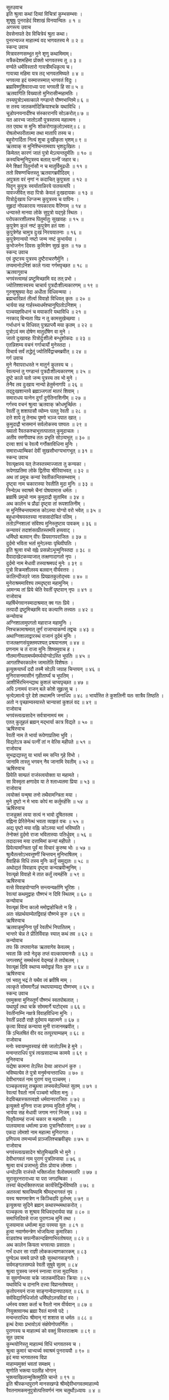 सूतउवाच  
इति श्रुत्वा कथां दिव्यां विचित्रां कुम्भसम्भवः ।  
शुश्रूषुः पुनराहेदं विशाखं विनयान्वितः ॥ १ ॥  
अगस्त्य उवाच  
देवसेनापते देव विचित्रेयं श्रुता कथा।  
पुनरन्यज्ज माहात्म्यं वद भागवतस्य मे ॥ २ ॥  
स्कन्द उवाच  
मित्रावरुणसम्भूत मुने शृणु कथामिमाम्।  
यत्रैकदेशमहिमा प्रोक्तो भागवतस्य तु ॥ ३ ॥  
वर्ण्यते धर्मविस्तारो गायत्रीमधिकृत्य च।  
गायत्र्या महिमा यत्र तद् भागवतमिष्यते ॥ ४ ॥  
भगवत्या इदं यस्मात्तस्मात् भागवतं विदुः ।  
ब्रह्मविष्णुशिवाराध्या परा भगवती हि सा॥ ५ ॥  
ऋतवागिति विख्यातो मुनिरासीन्महामतिः ।  
तस्यपुत्रोऽभवत्काले गण्डान्ते पौष्णभान्तिमे॥ ६ ॥  
स तस्य जातकर्मादिक्रियाश्चक्रे यथाविधि ।  
चूडोपनयनादींश्च संस्कारानपि सोऽकरोत्॥ ७ ॥  
यत आरभ्य जातोऽसौ पुत्रस्तस्य महात्मनः ।  
तत एवाथ स मुनिः शोकरोगाकुलोऽभवत्॥ ८ ॥  
रोषलोभपरीतात्मा तथा मातापि तस्य च।  
बहुरोगार्दिता नित्यं शुचा दुःखीकृता भृशम्॥ ९ ॥  
ऋतवाक् स मुनिश्चिन्तामवाप भृशदुःखितः ।  
किमेतत् कारणं जातं पुत्रो मेऽत्यन्तदुर्मतिः ॥ १० ॥  
कस्यचिन्मुनिपुत्रस्य बलात् पत्नीं जहार च।  
मेने शिक्षां पितुर्नासौ न च मातुर्विमूढधीः ॥ ११ ॥  
ततो विषण्णचित्तस्तु ऋतवागब्रवीदिदम् ।  
अपुत्रता वरं नृणां न कदाचित् कुपुत्रता ॥ १२ ॥  
पितॄन् कुपुत्रः स्वर्यातान्निरये पातयत्यपि ।  
यावज्जीवेत् सदा पित्रोः केवलं दुःखदायकः ॥ १३ ॥  
पित्रोर्दुःखाय धिग्जन्म कुपुत्रस्य च पापिनः ।  
सुहृदां नोपकाराय नापकाराय वैरिणाम् ॥ १४ ॥  
धन्यास्ते मानवा लोके सुपुत्रो यद्‌गृहे स्थितः ।  
परोपकारशीलश्च पितुर्मातुः सुखावहः ॥ १५ ॥  
कुपुत्रेण कुलं नष्टं कुपुत्रेण हतं यशः ।  
कुपुत्रेणेह चामुत्र दुःखं निरययातनाः ॥ १६ ॥  
कुपुत्रेणान्वयो नष्टो जन्म नष्टं कुभार्यया ।  
कुभोजनेन दिवसः कुमित्रेण सुखं कुतः ॥ १७ ॥  
स्कन्द उवाच  
एवं दुष्टस्य पुत्रस्य दुष्टैराचरणैर्मुनि ।  
तप्यमानोऽनिशं काले गत्वा गर्गमपृच्छत ॥ १८ ॥  
ऋतवागुवाच  
भगवंस्त्वामहं प्रष्टुमिच्छामि वद तत् प्रभो ।  
ज्योतिश्शास्वस्य चाचार्य पुत्रदौःशील्यकारणम् ॥ १९ ॥  
गुरुशुश्रूषया वेदा अधीता विधिवन्मया ।  
ब्रह्मचारिव्रतं तीर्त्वा विवाहो विधिवत् कृतः ॥ २० ॥  
भार्यया सह गार्हस्थ्यधर्मश्चानुष्ठितोऽनिशम् ।  
पञ्चयज्ञविधानं च मयाकारि यथाविधि ॥ २१ ॥  
नरकाद् बिभ्यता विप्र न तु कामसुखेच्छया ।  
गर्भाधानं च विधिवत् पुत्रप्राप्त्यै मया कृतम् ॥ २२ ॥  
पुत्रोऽयं मम दोषेण मातुर्दोषेण वा मुने ।  
जातो दुःखावहः पित्रोर्दुःशीलो बन्धुशोकदः ॥ २३ ॥  
एतन्निशम्य वचनं गर्गाचार्यो मुनेस्तदा ।  
विचार्य सर्वं तद्धेतुं ज्योतिर्विद्वाचमब्रवीत् ॥ २४ ॥  
गर्ग उवाच  
मुने नैवापराधस्ते न मातुर्न कुलस्य च ।  
रेवत्यन्तं तु गण्डान्तं पुत्रदौःशील्यकारणम् ॥ २५ ॥  
दुष्टे काले यतो जन्म पुत्रस्य तव भो मुने ।  
तेनैव तव दुःखाय नान्यो हेतुर्मनागपि ॥ २६ ॥  
तद्‌दुःखशान्तये ब्रह्मञ्जगतां मातरं शिवाम् ।  
समाराधय यत्नेन दुर्गां दुर्गतिनाशिनीम् ॥ २७ ॥  
गर्गस्य वचनं श्रुत्वा ऋतवाक् क्रोधमूर्च्छितः ।  
रेवतीं तु शशापासौ व्योम्नः पततु रेवती ॥ २८ ॥  
दत्ते शापे तु तेनाथ पूष्णो भञ्ज पपात खात् ।  
कुमुदाद्रौ भासमानं सर्वलोकस्य पश्यतः ॥ २९ ॥  
ख्यातो रैवतकश्चाभूत्तत्पातात् कुमुदाचलः ।  
अतीव रमणीयश्च ततः प्रभृति सोऽप्यभूत् ॥ ३० ॥  
दत्त्वा शापं च रेवत्यै गर्गोक्तविधिना मुनिः ।  
समाराध्याम्बिकां देवीं सुखसौभाग्यभागभूत् ॥ ३१ ॥  
स्कन्द उवाच  
रेवत्यृक्षस्य यत् तेजस्तस्माज्जाता तु कन्यका ।  
रूपेणाप्रतिमा लोके द्वितीया श्रीरिवाभवत् ॥ ३२ ॥  
अथ तां प्रमुचः कन्यां रेवतीकान्तिसम्भवाम् ।  
दृष्ट्‌वा नाम चकारास्या रेवतीति मुदा मुनिः ॥ ३३ ॥  
निन्येऽथ स्वाश्रमे चैनां पोषयामास धर्मतः ।  
ब्रह्मर्षिः प्रमुचो नाम कुमुदाद्रौ सुतामिव ॥ ३४ ॥  
अथ कालेन च प्रौढां दृष्ट्‌वा तां रूपशालिनीम् ।  
स मुनिश्चिन्तयामास कोऽस्या योग्यो वरो भवेत् ॥ ३५ ॥  
बहुधान्वेषयस्तस्या नाससादोचितं पतिम् ।  
ततोऽग्निशालां संविश्य मुनिस्तुष्टाव पावकम् ॥ ३६ ॥  
कन्यावरं तदाशंसत्प्रीतस्तमपि हव्यवाट् ।  
धर्मिष्ठो बलवान् वीरः प्रियवागपराजितः ॥ ३७ ॥  
दुर्दमो भविता भर्ता मुनेऽस्याः पृथिवीपतिः ।  
इति श्रुत्वा वचो वह्नेः प्रसन्नोऽभून्मुनिस्तदा ॥ ३८ ॥  
दैवादाखेटकव्याजात् तत्क्षणादागतो नृपः ।  
दुर्दमो नाम मेधावी तस्याश्रमपदं मुनेः ॥ ३९ ॥  
पुत्रो विक्रमशीलस्य बलवान् वीर्यवत्तरः ।  
कालिन्दीजठरे जातः प्रियव्रतकुलोद्भवः ॥ ४० ॥  
मुनेराश्रममाविश्य तमदृष्ट्‌वा महामुनिम् ।  
आमन्त्र्य तां प्रिये चेति रेवतीं पृष्टवान् नृपः ॥ ४१ ॥  
राजोवाच  
महर्षिर्भगवानस्मादाश्रमात् क्व गतः प्रिये ।  
तत्पादौ द्रष्टुमिच्छामि वद कल्याणि तत्त्वतः ॥ ४२ ॥  
कन्योवाच  
अग्निशालामुपगतो महाराज महामुनिः ।  
निश्चक्रामाश्रमात् तूर्णं राजाप्याकर्ण्य तद्वचः ॥ ४३ ॥  
अथाग्निशालाद्वारस्थं राजानं दुर्दमं मुनिः ।  
राजलक्षणसंयुक्तमपश्यत् प्रश्रयानतम् ॥ ४४ ॥  
प्रणनाम च तं राजा मुनिः शिष्यमुवाच ह ।  
गौतमानीयतामर्घ्यमर्घ्ययोग्योऽस्ति भूपतिः ॥ ४५ ॥  
आगतश्चिरकालेन जामातेति विशेषतः ।  
इत्युक्त्यार्घ्यं ददौ तस्मै सोऽपि जग्राह चिन्तयन् ॥ ४६ ॥  
मुनिरासनमासीनं गृहीतार्घ्यं च भूपतिम् ।  
आशीर्भिरभिनन्द्याथ कुशलं चाप्यपृच्छत ॥ ४७ ॥  
अपि ऽनामयं राजन् बले कोशे सुहृत्सु च ।  
भृत्येऽमात्ये पुरे देशे तथात्मनि जनाधिप ॥ ४८ ॥
भार्यास्ति ते कुशलिनी यतः सात्रैव तिष्ठति ।  
अतो न पृच्छाम्यस्यास्ते चान्यासां कुशलं वद ॥ ४९ ॥  
राजोवाच  
भगवंस्त्वत्प्रसादेन सर्वत्रानामयं मम ।  
एतत् कुतूहलं ब्रह्मन् मद्‍भार्या कात्र विद्यते ॥ ५० ॥  
ऋषिरुवाच  
रेवती नाम ते भार्या रूपेणाप्रतिमा भुवि ।  
विद्यतेऽत्र कथं पत्‍नीं तां न वेत्सि महीपते ॥ ५१ ॥  
राजोवाच  
सुभद्राद्यास्तु या भार्या मम सन्ति गृहे विभो ।  
जानामि तास्तु भगवन् नैव जानामि रेवतीम् ॥ ५२ ॥  
ऋषिरुवाच  
प्रियेति साम्प्रतं राजंस्त्वयोक्ता या महामते ।  
सा विस्मृता क्षणादेव या ते श्लाध्यतमा प्रिया ॥ ५३ ॥  
राजोवाच  
त्वयोक्तं यन्मृषा तनो तथैवामन्त्रिता मया ।  
मुने दुष्टो न मे भावः कोपं मा कर्तुमर्हसि ॥ ५४ ॥  
ऋषिरुवाच  
राजन्नुक्तं त्वया सत्यं न भावो दूषितस्तव ।  
वह्निना प्रेरितेनेत्थं भवता व्याहृतं वचः ॥ ५५ ॥  
अद्य पृष्टो मया वह्निः कोऽस्या भर्ता भविष्यति ।  
तेनोक्तं दुर्दमो राजा भवितास्याः पतिर्धुवम् ॥ ५६ ॥  
तदादत्स्व मया दत्तामिमां कन्यां महीपते ।  
प्रियेत्यामन्त्रिता पूर्वं मा विचारं कुरुष्व भोः ॥ ५७ ॥  
श्रुत्वैतत्सोऽभवत्तूष्णीं चिन्तयन् मुनिभाषितम् ।  
वैवाहिकं विधिं तस्य मुनिः कर्तुं समुद्यतः ॥ ५८ ॥  
अथोद्यतं विवाहाय दृष्ट्‌वा कन्याब्रवीन्मुनिम् ।  
रेवत्यृक्षे विवाहो मे तात कर्तुं त्वमर्हसि ॥ ५९ ॥  
ऋषिरुवाच  
वत्से विवाहयोग्यानि सन्त्यन्यर्क्षाणि भूरिशः ।  
रेवत्यां कथमुद्वाहः पौष्णभं न दिवि स्थितम् ॥ ६० ॥  
कन्योवाच  
रेवत्यृक्षं विना कालो ममोद्वाहोचितो न हि ।  
अतः संप्रार्थयाम्येतद्विवाहं पौष्णभे कुरु ॥ ६१ ॥  
ऋषिरुवाच  
ऋतवाङ्मुनिना पूर्वं रेवतीभं निपातितम् ।  
भान्तरे चेन्न ते प्रीतिर्विवाहः स्यात् कथं तव ॥ ६२ ॥  
कन्योवाच  
तपः किं तप्तवानेक ऋतवागेव केवलम् ।  
भवता किं तपो नेदृक् तप्तं वाल्कायमानसैः ॥ ६३ ॥  
जगत्स्रष्टुं समर्थस्त्वं वेद्म्यहं ते तपोबलम् ।  
रेवत्यृक्षं दिवि स्थाप्य ममोद्वाहं पितः कुरु ॥ ६४ ॥  
ऋषिरुवाच  
एवं भवतु भद्रं ते यथैव त्वं ब्रवीषि माम् ।  
त्वत्कृते सोममार्गेऽहं स्थापयाम्यद्य पौष्णभम् ॥ ६५ ॥  
स्कन्द उवाच  
एवमुक्त्वा मुनिस्तूर्णं पौष्णभं स्वतपोबलात् ।  
यथापूर्वं तथा चक्रे सोममार्गे घटोद्भव ॥ ६६ ॥  
रेवतीनाम्नि नक्षत्रे विवाहविधिना मुनिः ।  
रेवतीं प्रददौ राज्ञे दुर्दमाय महात्मने ॥ ६७ ॥  
कृत्वा विवाहं कन्याया मुनी राजानमब्रवीत् ।  
किं ऽभिलषितं वीर वद तत्पूरयाम्यहम् ॥ ६८ ॥  
राजोवाच  
मनोः स्वायम्भुवस्याहं वंशे जातोऽस्मि हे मुने ।  
मन्वन्तराधिपं पुत्रं त्वत्प्रसादाच्च कामये ॥ ६९ ॥  
मुनिरुवाच  
यद्येषा कामना तेऽस्ति देव्या आराधनं कुरु ।  
भविष्यत्येव ते पुत्रो मनुर्मन्वन्तराधिपः ॥ ७० ॥  
देवीभागवतं नाम पुराणं यत्तु पञ्चमम् ।  
पञ्चकृत्वस्तु तच्छ्रुत्वा लप्स्यसेऽभिमतं सुतम् ॥ ७१ ॥  
रेवत्यां रैवतो नाम पञ्चमो भविता मनुः ।  
वेदविच्छास्त्रतत्त्वज्ञो धर्मवानपराजितः ॥ ७२ ॥  
इत्युक्तो मुनिना राजा प्रणम्य मुदितो मुनिम् ।  
भार्यया सह मेधावी जगाम नगरं निजम् ॥ ७३ ॥  
पितृपैतामहं राज्यं चकार स महामतिः ।  
पालयामास धर्मात्मा प्रजाः पुत्रानिवौरसान् ॥ ७४ ॥  
एकदा लोमशो नाम महात्मा मुनिरागतः ।  
प्रणिपत्य तमभ्यर्च्य प्राञ्जलिश्चाब्रवीन्नृपः ॥ ७५ ॥  
राजोवाच  
भगवंस्त्वत्प्रसादेन श्रोतुमिच्छामि भो मुने ।  
देवीभागवतं नाम पुराणं पुत्रलिप्सया ॥ ७६ ॥  
श्रुत्वा वाचं प्रजाभर्तुः प्रीतः प्रोवाच लोमशः ।  
धन्योऽसि राजंस्ते भक्तिर्जाता त्रैलोक्यमातरि ॥ ७७ ॥  
सुरासुरनराराध्या या परा जगदम्बिका ।  
तस्यां चेद्भक्तिरुत्पन्ना कार्यसिद्धिर्भविष्यति ॥ ७८ ॥  
अतस्त्वां श्रावयिष्यामि श्रीमद्‌भागवतं नृप ।  
यस्य श्रवणमात्रेण न किञ्चिदपि दुर्लभम् ॥ ७९ ॥  
इत्युक्त्या सुदिने ब्रह्मन् कथारम्भमथाकरोत् ।  
पञ्चकृत्वः स शुश्राव विधिवद्‌भार्यया सह ॥ ८० ॥  
समाप्तिदिवसे राजा पुराणञ्च मुनिं तथा ।  
पूजयामास धर्मात्मा मुदा परमया युतः ॥ ८१ ॥  
हुत्वा नवार्णमन्त्रेण भोजयित्वा कुमारिकाः ।  
वाडवांश्च सपत्‍नीकान्दक्षिणाभिरतोषयत् ॥ ८२ ॥  
अथ कालेन कियता भगवत्याः प्रसादतः ।  
गर्भं दधार सा राज्ञी लोककल्याणकारकम् ॥ ८३  
पुण्येऽथ समये प्राप्ते ग्रहैः सुस्थानसङ्‌गतैः ।  
सर्वमङ्‌गलसम्पन्ने रेवती सुषुवे सुतम् ॥ ८४  
श्रुत्वा पुत्रस्य जननं स्नात्वा राजा मुदान्वितः ।  
स सुवर्णाम्भसा चक्रे जातकर्मादिकाः क्रियाः ॥ ८५  
यथाविधि च दानानि दत्त्वा विप्रानतोषयत् ।  
कृतोपनयनं राजा साङ्‌गान्वेदानपाठयत् ॥ ८६ ॥  
सर्वविद्यानिधिर्जातो धर्मिष्ठोऽस्त्रविदां वरः ।  
धर्मस्य वक्ता कर्ता च रैवतो नाम वीर्यवान् ॥ ८७ ॥  
नियुक्तवानथ ब्रह्मा रैवतं मानवे पदे ।  
मन्वन्तराधिपः श्रीमान् गां शशास स धर्मतः ॥ ८८ ॥  
इत्थं देव्याः प्रभावोऽयं संक्षेपेणोपवर्णितः ।  
पुराणस्य च माहात्म्यं को वक्तुं विस्तरात्क्षमः ॥ ८९ ॥  
सूत उवाच  
कुम्भयोनिस्तु माहात्म्यं विधिं भागवतस्य च ।  
श्रुत्वा कुमारं चाभ्यर्च्य स्वाश्रमं पुनराययौ ॥ ९० ॥  
इदं मया भागवतस्य विप्रा  
    माहाम्यमुक्तं भवतां समक्षम् ।  
शृणोति भक्त्या पठतीह भोगान्  
    भुक्त्याखिलान्मुक्तिमुपैति चान्ते ॥ ९१ ॥  
इति श्रीस्कन्दपुराणे मानसखण्डे श्रीमद्देवीभागवतमाहात्म्ये  
रैवतनामकमनुपुत्रोत्पत्तिवर्णनं नाम चतुर्थोऽध्यायः ॥ ४ ॥

